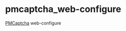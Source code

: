 # pmcaptcha_web-configure

[PMCaptcha](https://github.com/TeamPGM/PagerMaid_Plugins_Pyro/tree/v2/pmcaptcha) web-configure
